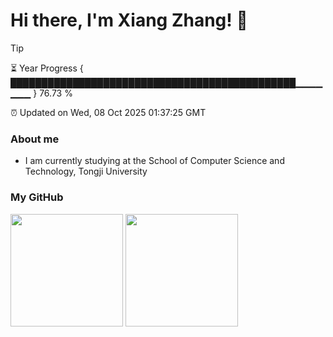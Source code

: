 
<h1>Hi there, I'm Xiang Zhang! 👋</h1>

> [!TIP]
> ⏳ Year Progress { ██████████████████████████████████████████████▁▁▁▁▁▁▁ } 76.73 %
>
> ⏰ Updated on Wed, 08 Oct 2025 01:37:25 GMT

### About me
* I am currently studying at the School of Computer Science and Technology, Tongji University

### My GitHub
<image src="https://github-readme-stats.vercel.app/api?username=Muoow&hide=contribs,prs" style="height: 180px"/>
<image src="https://github-readme-stats.vercel.app/api/top-langs/?username=Muoow&layout=compact&theme=default" style="height: 180px"/>

